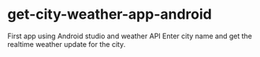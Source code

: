 # get-city-weather-app-android

First app using Android studio and weather API
Enter city name and get the realtime weather update for the city.
